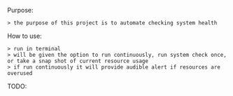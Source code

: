 Purpose:

	> the purpose of this project is to automate checking system health

How to use:
	
	> run in terminal
	> will be given the option to run continuously, run system check once, or take a snap shot of current resource usage
	> if run continuously it will provide audible alert if resources are overused
TODO:

